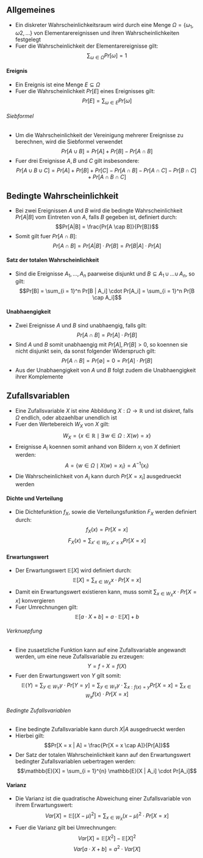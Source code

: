 ## Allgemeines
- Ein diskreter Wahrscheinlichkeitsraum wird durch eine Menge $\Omega = \{\omega_1, \omega2, ... \}$ von Elementarereignissen und ihren Wahrscheinlichkeiten festgelegt
- Fuer die Wahrscheinlichkeit der Elementarereignisse gilt:
$$\sum_{\omega \in \Omega} Pr[\omega] = 1$$
#### Ereignis
- Ein Ereignis ist eine Menge $E \subseteq \Omega$
- Fuer die Wahrscheinlichkeit $Pr[E]$ eines Ereignisses gilt:
$$Pr[E] = \sum_{\omega \in E} Pr[\omega]$$
###### Siebformel
- Um die Wahrscheinlichkeit der Vereinigung mehrerer Ereignisse zu berechnen, wird die Siebformel verwendet
$$Pr[A \cup B] = Pr[A] + Pr[B] - Pr[A \cap B]$$
- Fuer drei Ereignisse $A, B$ und $C$ gilt insbesondere:
$$Pr[A \cup B \cup C] = Pr[A] + Pr[B] + Pr[C] - Pr[A \cap B] - Pr[A \cap C] - Pr[B \cap C] + Pr [A \cap B \cap C]$$
## Bedingte Wahrscheinlichkeit
- Bei zwei Ereignissen $A$ und $B$ wird die bedingte Wahrscheinlichkeit $Pr[A|B]$ vom Eintreten von $A$, falls $B$ gegeben ist, definiert durch:
$$Pr[A|B] = \frac{Pr[A \cap B]}{Pr[B]}$$
- Somit gilt fuer $Pr[A \cap B]$:
$$Pr[A \cap B] = Pr[A | B] \cdot Pr[B] = Pr[B | A] \cdot Pr[A]$$
#### Satz der totalen Wahrscheinlichkeit
- Sind die Ereignisse $A_1, ..., A_n$ paarweise disjunkt und $B \subseteq A_1 \, \cup \, ... \cup \, A_n$, so gilt:
$$Pr[B] = \sum_{i = 1}^n Pr[B | A_i] \cdot Pr[A_i] = \sum_{i = 1}^n Pr[B \cap A_i]$$
#### Unabhaengigkeit
- Zwei Ereignisse $A$ und $B$ sind unabhaengig, falls gilt:
$$Pr[A \cap B] = Pr[A] \cdot Pr[B]$$
- Sind $A$ und $B$ somit unabhaengig mit $Pr[A], Pr[B] \gt 0$, so koennen sie nicht disjunkt sein, da sonst folgender Widerspruch gilt:
$$Pr[A \cap B] = Pr[\emptyset] = 0 = Pr[A] \cdot Pr[B]$$
- Aus der Unabhaengigkeit von $A$ und $B$ folgt zudem die Unabhaengigkeit ihrer Komplemente
## Zufallsvariablen
- Eine Zufallsvariable $X$ ist eine Abbildung $X: \Omega \rightarrow \mathbb{R}$ und ist diskret, falls $\Omega$ endlich, oder abzaehlbar unendlich ist
- Fuer den Wertebereich $W_X$ von $X$ gilt:
$$W_X = \left \{ x \in \mathbb{R} \mid \exists \, w \in \Omega: X(w) = x \right \}$$
- Ereignisse $A_i$ koennen somit anhand von Bildern $x_i$ von $X$ definiert werden:
$$A = \left \{ w \in \Omega \mid X(w) = x_i \right \} = A^{-1}(x_i)$$
- Die Wahrscheinlichkeit von $A_i$ kann durch $Pr[X = x_i]$ ausgedrueckt werden
#### Dichte und Verteilung
- Die Dichtefunktion $f_X$, sowie die Verteilungsfunktion $F_X$ werden definiert durch:
$$f_X(x) = Pr[X = x]$$
$$F_X(x) = \sum_{x' \in W_X, \ x' \leq x} Pr[X = x]$$
#### Erwartungswert
- Der Erwartungswert $\mathbb{E}[X]$ wird definiert durch:
$$\mathbb{E}[X] = \sum_{x \in W_X} x \cdot Pr[X = x]$$
- Damit ein Erwartungswert existieren kann, muss somit $\sum_{x \in W_X} x \cdot Pr[X = x]$ konvergieren
- Fuer Umrechnungen gilt:
$$\mathbb{E}[a \cdot X + b] = a \cdot \mathbb{E}[X] + b$$
###### Verknuepfung
- Eine zusaetzliche Funktion kann auf eine Zufallsvariable angewandt werden, um eine neue Zufallsvariable zu erzeugen:
$$Y = f \circ X = f(X)$$
- Fuer den Erwartungswert von $Y$ gilt somit:
$$\mathbb{E}(Y) = \sum_{y \in W_Y} y \cdot Pr[Y = y] = \sum_{y \in W_Y} y \cdot \sum_{x: f(x) = y} Pr[X = x] = \sum_{x \in W_X} f(x) \cdot Pr[X = x]$$
###### Bedingte Zufallsvariablen
- Eine bedingte Zufallsvariable kann durch $X|A$ ausgedrueckt werden
- Hierbei gilt:
$$Pr[X = x | A] = \frac{Pr[X = x \cap A]}{Pr[A]}$$
- Der Satz der totalen Wahrscheinlichkeit kann auf den Erwartungswert bedingter Zufallsvariablen uebertragen werden:
$$\mathbb{E}[X] = \sum_{i = 1}^{n} \mathbb{E}[X | A_i] \cdot Pr[A_i]$$
#### Varianz
- Die Varianz ist die quadratische Abweichung einer Zufallsvariable von ihrem Erwartungswert:
$$Var[X] = \mathbb{E}[(X - \mu)^2] = \sum_{x \in W_X} (x - \mu)^2 \cdot Pr[X = x]$$
- Fuer die Varianz gilt bei Umrechnungen:
$$Var[X] = \mathbb{E}[X^2] - \mathbb{E}[X]^2$$
$$Var[a \cdot X + b] = a^2 \cdot Var[X]$$